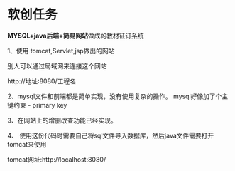 # 软创任务


**MYSQL+java后端+简易网站**做成的教材征订系统

1、使用 tomcat,Servlet,jsp做出的网站

别人可以通过局域网来连接这个网站

http://地址:8080/工程名

2、mysql文件和前端都是简单实现，没有使用复杂的操作。
mysql好像加了个主键约束 - primary key

3、在网站上的增删改查功能已经实现。

4、 使用这份代码时需要自己将sql文件导入数据库，然后java文件需要打开tomcat来使用

tomcat网址:http://localhost:8080/
